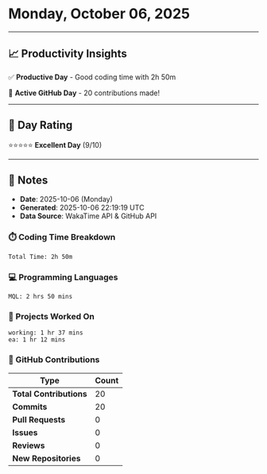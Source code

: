 # Monday, October 06, 2025

---

## 📈 Productivity Insights

✅ **Productive Day** - Good coding time with 2h 50m

🚀 **Active GitHub Day** - 20 contributions made!

---

## 🎯 Day Rating

⭐⭐⭐⭐⭐ **Excellent Day** (9/10)

---

## 📝 Notes

- **Date**: 2025-10-06 (Monday)
- **Generated**: 2025-10-06 22:19:19 UTC
- **Data Source**: WakaTime API & GitHub API


### ⏱️ Coding Time Breakdown

```
Total Time: 2h 50m
```

### 💻 Programming Languages

```
MQL: 2 hrs 50 mins
```

### 📂 Projects Worked On

```
working: 1 hr 37 mins
ea: 1 hr 12 mins

```


### 🐙 GitHub Contributions

| Type | Count |
|------|-------|
| **Total Contributions** | 20 |
| **Commits** | 20 |
| **Pull Requests** | 0 |
| **Issues** | 0 |
| **Reviews** | 0 |
| **New Repositories** | 0 |

